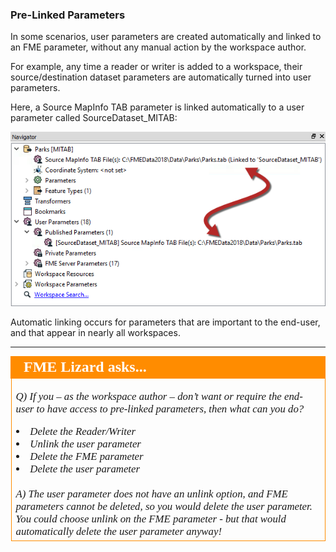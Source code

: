 ### Pre-Linked Parameters ###

In some scenarios, user parameters are created automatically and linked to an FME parameter, without any manual action by the workspace author.

For example, any time a reader or writer is added to a workspace, their source/destination dataset parameters are automatically turned into user parameters.

Here, a Source MapInfo TAB parameter is linked automatically to a user parameter called SourceDataset_MITAB:


![](./Images/Img4.028.AutoLinkedParameters.png) <!-- ** Update screenshot -->


Automatic linking occurs for parameters that are important to the end-user, and that appear in nearly all workspaces.

---

<!--Person X Says Section-->

<table style="border-spacing: 0px">
<tr>
<td style="vertical-align:middle;background-color:darkorange;border: 2px solid darkorange">
<i class="fa fa-quote-left fa-lg fa-pull-left fa-fw" style="color:white;padding-right: 12px;vertical-align:text-top"></i>
<span style="color:white;font-size:x-large;font-weight: bold;font-family:serif">FME Lizard asks...</span>
</td>
</tr>

<tr>
<td style="border: 1px solid darkorange">
<span style="font-family:serif; font-style:italic; font-size:larger">

<quiz name="">
  <question>
    <p>
      Q) If you – as the workspace author – don’t want or require the end-user to have access to pre-linked parameters, then what can you do?
    </p>
    <answer><li>Delete the Reader/Writer</answer>
    <answer><li>Unlink the user parameter</answer>
    <answer><li>Delete the FME parameter</answer>
    <answer correct><li>Delete the user parameter</answer>
    <explanation><br><br>A) The user parameter does not have an unlink option, and FME parameters cannot be deleted, so you would delete the user parameter. You could choose unlink on the FME parameter - but that would automatically delete the user parameter anyway!</explanation>
  </question>
</quiz>

</span>
</td>
</tr>
</table>

